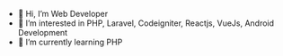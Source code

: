 - 👋 Hi, I’m Web Developer
- 👀 I’m interested in PHP, Laravel, Codeigniter, Reactjs, VueJs, Android Development
- 🌱 I’m currently learning PHP

<!---
DediHer84/DediHer84 is a ✨ special ✨ repository because its `README.md` (this file) appears on your GitHub profile.
You can click the Preview link to take a look at your changes.
--->

